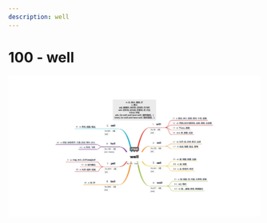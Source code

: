 ```yaml
---
description: well
---
```


# 100 - well



![Image text](https://raw.githubusercontent.com/rulinma/ai-word/master/images/100-well.jpg)


